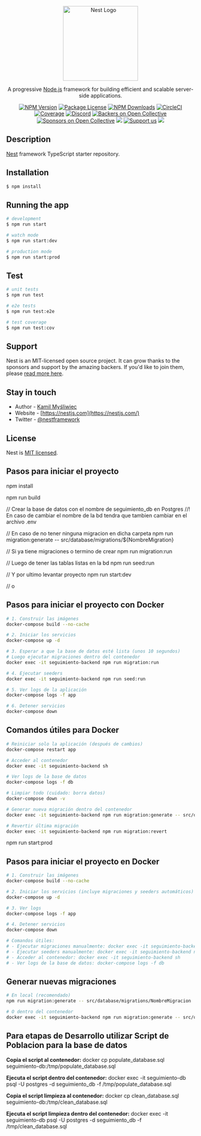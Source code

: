 <p align="center">
  <a href="http://nestjs.com/" target="blank"><img src="https://nestjs.com/img/logo-small.svg" width="200" alt="Nest Logo" /></a>
</p>

[circleci-image]: https://img.shields.io/circleci/build/github/nestjs/nest/master?token=abc123def456
[circleci-url]: https://circleci.com/gh/nestjs/nest

  <p align="center">A progressive <a href="http://nodejs.org" target="_blank">Node.js</a> framework for building efficient and scalable server-side applications.</p>
    <p align="center">
<a href="https://www.npmjs.com/~nestjscore" target="_blank"><img src="https://img.shields.io/npm/v/@nestjs/core.svg" alt="NPM Version" /></a>
<a href="https://www.npmjs.com/~nestjscore" target="_blank"><img src="https://img.shields.io/npm/l/@nestjs/core.svg" alt="Package License" /></a>
<a href="https://www.npmjs.com/~nestjscore" target="_blank"><img src="https://img.shields.io/npm/dm/@nestjs/common.svg" alt="NPM Downloads" /></a>
<a href="https://circleci.com/gh/nestjs/nest" target="_blank"><img src="https://img.shields.io/circleci/build/github/nestjs/nest/master" alt="CircleCI" /></a>
<a href="https://coveralls.io/github/nestjs/nest?branch=master" target="_blank"><img src="https://coveralls.io/repos/github/nestjs/nest/badge.svg?branch=master#9" alt="Coverage" /></a>
<a href="https://discord.gg/G7Qnnhy" target="_blank"><img src="https://img.shields.io/badge/discord-online-brightgreen.svg" alt="Discord"/></a>
<a href="https://opencollective.com/nest#backer" target="_blank"><img src="https://opencollective.com/nest/backers/badge.svg" alt="Backers on Open Collective" /></a>
<a href="https://opencollective.com/nest#sponsor" target="_blank"><img src="https://opencollective.com/nest/sponsors/badge.svg" alt="Sponsors on Open Collective" /></a>
  <a href="https://paypal.me/kamilmysliwiec" target="_blank"><img src="https://img.shields.io/badge/Donate-PayPal-ff3f59.svg"/></a>
    <a href="https://opencollective.com/nest#sponsor"  target="_blank"><img src="https://img.shields.io/badge/Support%20us-Open%20Collective-41B883.svg" alt="Support us"></a>
  <a href="https://twitter.com/nestframework" target="_blank"><img src="https://img.shields.io/twitter/follow/nestframework.svg?style=social&label=Follow"></a>
</p>
  <!--[![Backers on Open Collective](https://opencollective.com/nest/backers/badge.svg)](https://opencollective.com/nest#backer)
  [![Sponsors on Open Collective](https://opencollective.com/nest/sponsors/badge.svg)](https://opencollective.com/nest#sponsor)-->

## Description

[Nest](https://github.com/nestjs/nest) framework TypeScript starter repository.

## Installation

```bash
$ npm install
```

## Running the app

```bash
# development
$ npm run start

# watch mode
$ npm run start:dev

# production mode
$ npm run start:prod
```

## Test

```bash
# unit tests
$ npm run test

# e2e tests
$ npm run test:e2e

# test coverage
$ npm run test:cov
```

## Support

Nest is an MIT-licensed open source project. It can grow thanks to the sponsors and support by the amazing backers. If you'd like to join them, please [read more here](https://docs.nestjs.com/support).

## Stay in touch

- Author - [Kamil Myśliwiec](https://kamilmysliwiec.com)
- Website - [https://nestjs.com](https://nestjs.com/)
- Twitter - [@nestframework](https://twitter.com/nestframework)

## License

Nest is [MIT licensed](LICENSE).

## Pasos para iniciar el proyecto

npm install

npm run build

// Crear la base de datos con el nombre de seguimiento_db en Postgres
//! En caso de cambiar el nombre de la bd tendra que tambien cambiar en el archivo .env

// En caso de no tener ninguna migracion en dicha carpeta
npm run migration:generate -- src/database/migrations/${NombreMigration}

// Si ya tiene migraciones o termino de crear
npm run migration:run

// Luego de tener las tablas listas en la bd
npm run seed:run

// Y por ultimo levantar proyecto
npm run start:dev

// o

## Pasos para iniciar el proyecto con Docker

```bash
# 1. Construir las imágenes
docker-compose build --no-cache

# 2. Iniciar los servicios
docker-compose up -d

# 3. Esperar a que la base de datos esté lista (unos 10 segundos)
# Luego ejecutar migraciones dentro del contenedor
docker exec -it seguimiento-backend npm run migration:run

# 4. Ejecutar seeders
docker exec -it seguimiento-backend npm run seed:run

# 5. Ver logs de la aplicación
docker-compose logs -f app

# 6. Detener servicios
docker-compose down
```

## Comandos útiles para Docker

```bash
# Reiniciar solo la aplicación (después de cambios)
docker-compose restart app

# Acceder al contenedor
docker exec -it seguimiento-backend sh

# Ver logs de la base de datos
docker-compose logs -f db

# Limpiar todo (cuidado: borra datos)
docker-compose down -v

# Generar nueva migración dentro del contenedor
docker exec -it seguimiento-backend npm run migration:generate -- src/database/migrations/NombreMigracion

# Revertir última migración
docker exec -it seguimiento-backend npm run migration:revert
```

npm run start:prod

## Pasos para iniciar el proyecto en Docker

```bash
# 1. Construir las imágenes
docker-compose build --no-cache

# 2. Iniciar los servicios (incluye migraciones y seeders automáticos)
docker-compose up -d

# 3. Ver logs
docker-compose logs -f app

# 4. Detener servicios
docker-compose down

# Comandos útiles:
# - Ejecutar migraciones manualmente: docker exec -it seguimiento-backend npm run migration:run
# - Ejecutar seeders manualmente: docker exec -it seguimiento-backend npm run seed:run
# - Acceder al contenedor: docker exec -it seguimiento-backend sh
# - Ver logs de la base de datos: docker-compose logs -f db
```

## Generar nuevas migraciones

```bash
# En local (recomendado)
npm run migration:generate -- src/database/migrations/NombreMigracion

# O dentro del contenedor
docker exec -it seguimiento-backend npm run migration:generate -- src/database/migrations/NombreMigracion
```

## Para etapas de Desarrollo utilizar Script de Poblacion para la base de datos

**Copia el script al contenedor:**
docker cp populate_database.sql seguimiento-db:/tmp/populate_database.sql

**Ejecuta el script dentro del contenedor:**
docker exec -it seguimiento-db psql -U postgres -d seguimiento_db -f /tmp/populate_database.sql

**Copia el script limpieza al contenedor:**
docker cp clean_database.sql seguimiento-db:/tmp/clean_database.sql

**Ejecuta el script limpieza dentro del contenedor:**
docker exec -it seguimiento-db psql -U postgres -d seguimiento_db -f /tmp/clean_database.sql